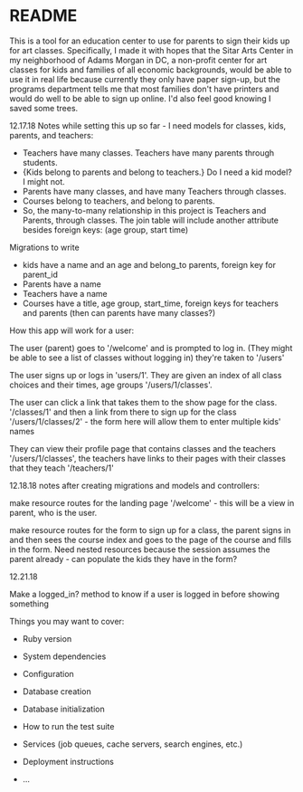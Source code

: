 # README

This is a tool for an education center to use for parents to sign their kids up for art classes. Specifically, I made it with hopes that the Sitar Arts Center in my neighborhood of Adams Morgan in DC, a non-profit center for art classes for kids and families of all economic backgrounds, would be able to use it in real life because currently they only have paper sign-up, but the programs department tells me that most families don't have printers and would do well to be able to sign up online. I'd also feel good knowing I saved some trees.

12.17.18
Notes while setting this up so far -
I need models for classes, kids, parents, and teachers:
* Teachers have many classes. Teachers have many parents through students.
* {Kids belong to parents and belong to teachers.} Do I need a kid model? I might not.
* Parents have many classes, and have many Teachers through classes.
* Courses belong to teachers, and belong to parents.
* So, the many-to-many relationship in this project is Teachers and Parents, through classes. The join table will include another attribute besides foreign keys: (age group, start time)

Migrations to write
* kids have a name and an age and belong_to parents, foreign key for parent_id
* Parents have a name
* Teachers have a name
* Courses have a title, age group, start_time, foreign keys for teachers and parents (then can parents have many classes?)


How this app will work for a user:

The user (parent) goes to '/welcome' and is prompted to log in. (They might be able to see a list of classes without logging in) they're taken to '/users'

The user signs up or logs in 'users/1'. They are given an index of all class choices and their times, age groups '/users/1/classes'.

The user can click a link that takes them to the show page for the class. '/classes/1' and then a link from there to sign up for the class '/users/1/classes/2' - the form here will allow them to enter multiple kids' names

They can view their profile page that contains classes and the teachers '/users/1/classes', the teachers have links to their pages with their classes that they teach '/teachers/1'

12.18.18 notes after creating migrations and models and controllers:

make resource routes for the landing page '/welcome' - this will be a view in parent, who is the user.

make resource routes for the form to sign up for a class, the parent signs in and then sees the course index and goes to the page of the course and fills in the form. Need nested resources because the session assumes the parent already - can populate the kids they have in the form?

12.21.18

Make a logged_in? method to know if a user is logged in before showing something


Things you may want to cover:

* Ruby version

* System dependencies

* Configuration

* Database creation

* Database initialization

* How to run the test suite

* Services (job queues, cache servers, search engines, etc.)

* Deployment instructions

* ...
